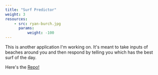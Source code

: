 ```yaml
---
title: "Surf Predictor"
weight: 3
resources:
    - src: ryan-burch.jpg
      params:
          weight: -100
---
```


This is another application I'm working on. It's meant to take inputs of beaches around you and then respond by telling you which has the best surf of the day.

Here's the [Repo!](https://github.com/bobbyrouse/surf-report-judge)